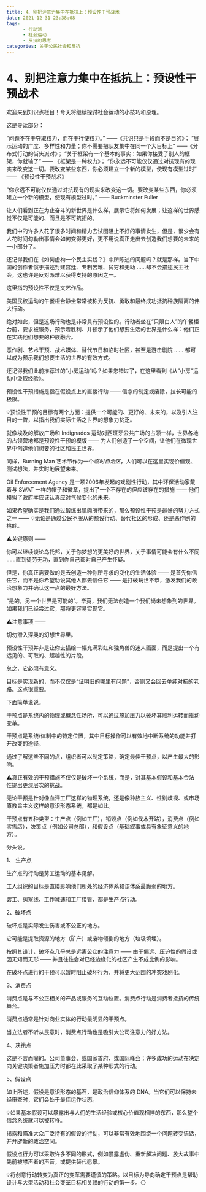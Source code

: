 ```yaml
---
title: 4、别把注意力集中在抵抗上：预设性干预战术
date: 2021-12-31 23:38:08
tags:
      - 行动派
      - 社会运动
      - 反抗的思考
categories: 关于公民社会和反抗
---
```

# 4、别把注意力集中在抵抗上：预设性干预战术 #

欢迎来到知识点栏目！今天将继续探讨社会运动的小技巧和原理。

这是导读部分：

“问题不在于夺取权力，而在于行使权力。” ——《共识只是手段而不是目的》；
“展示运动的广度、多样性和力量；你不需要把队友集中在同一个大目标上” ——《分布式行动的街头派对》；
“关于框架有一个基本的事实：如果你接受了别人的框架，你就输了” —— 《框架是一种权力》；
“你永远不可能仅仅通过对抗现有的现实来改变这一切。要改变某些东西，你必须建立一个新的模型，使现有模型过时” —— 《预设性干预战术》

“你永远不可能仅仅通过对抗现有的现实来改变这一切。要改变某些东西，你必须建立一个新的模型，使现有模型过时。” —— Buckminster Fuller

让人们看到正在为止奋斗的新世界是什么样，展示它将如何发展；让这样的世界感觉不仅是可能的、而且是不可抗拒的。

我们中的许多人花了很多时间和精力去试图阻止不好的事情发生，但是，很少会有人花时间勾勒出事情会如何变得更好，更不用说真正走出去创造我们想要的未来的一小部分了。

还记得我们在《如何虚构一个民主实践？》中所陈述的问题吗？就是那样。当下中国的创作者惯于描述封建宫廷、专制苦难、贫穷和无助 ……却不会描述民主社会，这也许是反对派难以获得支持的原因之一。

这里指的预设性不仅是文艺作品。

美国民权运动的午餐柜台静坐常常被称为反抗、勇敢和最终成功抵抗种族隔离的伟大行动。

绝对如此，但是这场行动也是非常具有预设性的。行动者坐在“只限白人”的午餐柜台前，要求被服务，预示着胜利、并预示了他们想要生活的世界是什么样：他们正在实践他们想要的种族融合。

恶作剧、艺术干预、战术媒体、替代节日和临时社区，甚至是游击剧院 …… 都可以成为预示我们想要生活的世界的有效方式。

还记得我们此前推荐过的“小房运动”吗？如果您错过了，在这里看到《从”小房”运动中汲取经验》。

预设性干预措施是指在假设点上的直接行动 —— 信念的制定或废除，拉长可能的极限。

💡预设性干预的目标有两个方面：提供一个可能的、更好的、未来的，以及引人注目的一瞥，以指出我们实际生活之世界的想象力贫乏。

就像埃及的解放广场和 Indignados 运动对西班牙公共广场的占领一样，世界各地的占领营地都是预设性干预的模版 —— 为人们创造了一个空间，让他们在微观世界中创造他们想要的社区和民主世界。

同样，Burning Man 艺术节作为一个*临时自治区*，人们可以在这里实现价值观、测试想法，并实时地展望未来。

Oil Enforcement Agency 是一项2006年发起的戏剧性行动，其中环保活动家戴着与 SWAT 一样的帽子和徽章，提出了一个不存在的但应该存在的措施 —— 他们模拟了政府本应该认真应对气候变化的未来。

如果希望确实是我们通过锻炼出肌肉所带来的，那么预设性干预是最好的努力方式之一 —— 💡无论是通过公民不服从的预设行动、替代社区的形成、还是恶作剧的挑衅。

⚠️关键原则 ——

你可以继续谈论乌托邦，关于你梦想的更美好的世界，关于事情可能会有什么不同 ……直到徒劳无功，直到你自己都对自己产生怀疑。

但是，你真正需要做的是去创造一种你所寻求的变化的生活体验 —— 是首先你信任它，而不是你希望劝说其他人都去信任它 —— 是打破玩世不恭，激发我们的政治想象力并确认这一点的最好方法。

“是的，另一个世界是可能的”。毕竟，我们无法创造一个我们尚未想象到的世界。如果我们已经尝过它，那将更容易实现它。

⚠️注意事项 ——

切勿滑入深奥的幻想世界里。

预设性干预并非是让你去描绘一幅充满彩虹和独角兽的迷人画面，而是提出一个有远见的、可取的、超越性的片段。

总之，它必须有意义。

目标是实现新的，而不仅仅是“证明旧的哪里有问题”，否则又会回去单纯对抗的老路。这点很重要。

下面简单说说。


干预点是系统内的物理或概念性场所，可以通过施加压力以破坏其顺利运转而推动变革。

干预点是系统/体制中的特定位置，其中目标操作可以有效地中断系统的功能并打开改变的途径。

通过了解这些不同的点，组织者可以制定策略，确定最佳干预点，以产生最大的影响。

⚠️真正有效的干预措施不仅仅是破坏一个系统，而是，对其基本假设和基本合法性提出更深层次的挑战。

无论干预是针对像血汗工厂这样的物理系统，还是像种族主义、性别歧视、或市场原教旨主义这样的意识形态系统，都是如此。

干预点有五种类型：生产点（例如工厂），销毁点（例如伐木开路），消费点（例如零售店），决策点（例如公司总部），和假设点（基础叙事或具有象征意义的地方）。

分头说。

1、 生产点

生产点的行动是劳工运动的基本见解。

工人组织的目标是直接影响他们所处的经济体系和该体系最脆弱的地方。

罢工、纠察线、工作减速和工厂接管，都是生产点行动。

2、破坏点

破坏点是实际发生伤害或不公正的地方。

它可能是提取资源的地方（矿产）或废物倾倒的地方（垃圾填埋）。

按照其设计，破坏点几乎总是远离公众的注意力 —— 由于偏远、压迫性的假设或因无知而无形 —— 并且往往会对已经边缘化的社区产生不成比例的影响。

在破坏点进行的干预可以暂时阻止破坏行为，并将更大范围的冲突戏剧化。

3、消费点

消费点是与不公正相关的产品或服务的互动位置。消费点行动是消费者抵抗的传统舞台。

消费点通常是针对商业实体的行动最明显的干预点。

当立法者不听从民意时，消费点行动也是吸引大公司注意力的好方法。

4、决策点

这是不言而喻的。公司董事会、或国家首府、或国际峰会；许多成功的运动在决定向关键决策者施加压力时都在此采取了某种形式的行动。

5、假设点

如上所述，假设是意识形态的基石，是政治信仰体系的 DNA。当它们可以保持未经审查时，它们会处于最佳运作状态。

💡如果基本假设可以暴露出与人们的生活经验或核心价值观相悖的东西，那么整个信念系统就可以被转移。

揭露和瞄准大众广泛持有的假设的行动，可以非常有效地围绕一个问题转变语话，并开辟新的政治空间。

假设点行为可以采取许多不同的形式，例如暴露虚伪、重新解决问题、放大故事中先前被噤声者的声音，或提供替代愿景。

💡将创意行动转变为真正的变革需要谨慎的策略。以目标为导向确定干预点是帮助设计与大型活动和社会变革目标相关联的行动的第一步。⚪️